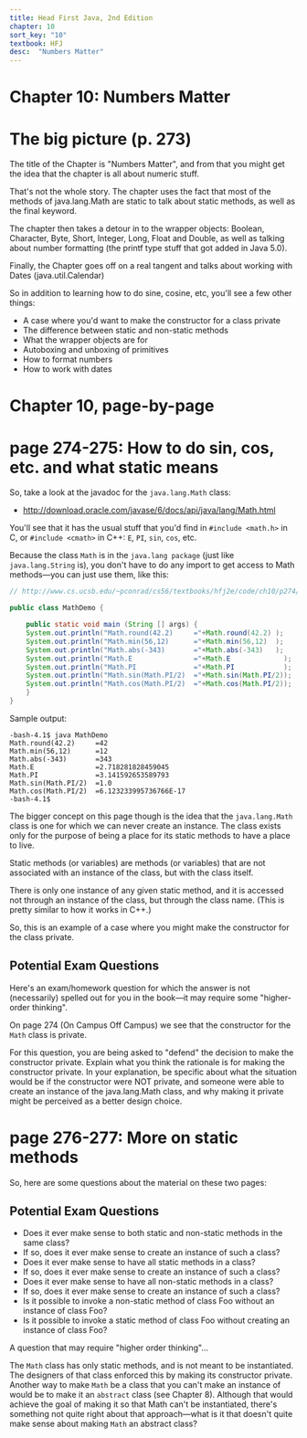 ```yaml
---
title: Head First Java, 2nd Edition
chapter: 10
sort_key: "10"
textbook: HFJ
desc:  "Numbers Matter"
---
```



# Chapter 10: Numbers Matter


# The big picture (p. 273)

The title of the Chapter is "Numbers Matter", and from that you might get the idea that the chapter is all about numeric stuff.

That's not the whole story. The chapter uses the fact that most of the methods of java.lang.Math are static to talk about static methods, as well as the final keyword.

The chapter then takes a detour in to the wrapper objects: Boolean, Character, Byte, Short, Integer, Long, Float and Double, as well as talking about number formatting (the printf type stuff that got added in Java 5.0).

Finally, the Chapter goes off on a real tangent and talks about working with Dates (java.util.Calendar)

So in addition to learning how to do sine, cosine, etc, you'll see a few other things:

* A case where you'd want to make the constructor for a class private
* The difference between static and non-static methods
* What the wrapper objects are for
* Autoboxing and unboxing of primitives
* How to format numbers
* How to work with dates

# Chapter 10, page-by-page

# page 274-275: How to do sin, cos, etc. and what static means

So, take a look at the javadoc for the `java.lang.Math` class:

* <http://download.oracle.com/javase/6/docs/api/java/lang/Math.html>

You'll see that it has the usual stuff that you'd find in `#include <math.h>` in C, or `#include <cmath>` in C++: `E`, `PI`, `sin`, `cos`, etc.

Because the class `Math` is in the `java.lang package` (just like `java.lang.String` is), you don't have to do any import to get access to Math methods—you can just use them, like this:

```java
// http://www.cs.ucsb.edu/~pconrad/cs56/textbooks/hfj2e/code/ch10/p274/MathDemo.java

public class MathDemo {

    public static void main (String [] args) {
	System.out.println("Math.round(42.2)     ="+Math.round(42.2) );
	System.out.println("Math.min(56,12)      ="+Math.min(56,12)  );
	System.out.println("Math.abs(-343)       ="+Math.abs(-343)   );
	System.out.println("Math.E               ="+Math.E             );
	System.out.println("Math.PI              ="+Math.PI            );
	System.out.println("Math.sin(Math.PI/2)  ="+Math.sin(Math.PI/2));
	System.out.println("Math.cos(Math.PI/2)  ="+Math.cos(Math.PI/2));
    }
}
```

Sample output:

```
-bash-4.1$ java MathDemo 
Math.round(42.2)     =42
Math.min(56,12)      =12
Math.abs(-343)       =343
Math.E               =2.718281828459045
Math.PI              =3.141592653589793
Math.sin(Math.PI/2)  =1.0
Math.cos(Math.PI/2)  =6.123233995736766E-17
-bash-4.1$ 
```

The bigger concept on this page though is the idea that the `java.lang.Math` class is one for which we can never create an instance. The class exists only for the purpose of being a place for its static methods to have a place to live.

Static methods (or variables) are methods (or variables) that are not associated with an instance of the class, but with the class itself.

There is only one instance of any given static method, and it is accessed not through an instance of the class, but through the class name. (This is pretty similar to how it works in C++.)

So, this is an example of a case where you might make the constructor for the class private.

## Potential Exam Questions

Here's an exam/homework question for which the answer is not (necessarily) spelled out for you in the book—it may require some "higher-order thinking".

On page 274 (On Campus Off Campus) we see that the constructor for the `Math` class is private.

For this question, you are being asked to "defend" the decision to make the constructor private. Explain what you think the rationale is for making the constructor private. In your explanation, be specific about what the situation would be if the constructor were NOT private, and someone were able to create an instance of the java.lang.Math class, and why making it private might be perceived as a better design choice.

# page 276-277: More on static methods

So, here are some questions about the material on these two pages:

## Potential Exam Questions

* Does it ever make sense to both static and non-static methods in the same class?
* If so, does it ever make sense to create an instance of such a class?
* Does it ever make sense to have all static methods in a class?
* If so, does it ever make sense to create an instance of such a class?
* Does it ever make sense to have all non-static methods in a class?
* If so, does it ever make sense to create an instance of such a class?
* Is it possible to invoke a non-static method of class Foo without an instance of class Foo?
* Is it possible to invoke a static method of class Foo without creating an instance of class Foo?


A question that may require "higher order thinking"...

The `Math` class has only static methods, and is not meant to be instantiated. The designers of that class enforced this by making its constructor private. Another way to make `Math` be a class that you can't make an instance of would be to make it an `abstract` class (see Chapter 8). Although that would achieve the goal of making it so that Math can't be instantiated, there's something not quite right about that approach—what is it that doesn't quite make sense about making `Math` an abstract class?

<!--
## page 278-281: More on static variables
## page 282-283: the final keyword
## page 284-285
## page 286
## page 287-291: Wrappers and autoboxing/unboxing of primitives
## page 292-293: Converting between strings and numbers
## page 294-300: Number formatting (printf type stuff in Java)
## page 300-306: Dates and java.util.Calendar
## page 307: static import (use with caution)
## page 308-309: Fireside chat: review of instance vs. static variables
## page 310-314: Exercises
-->
